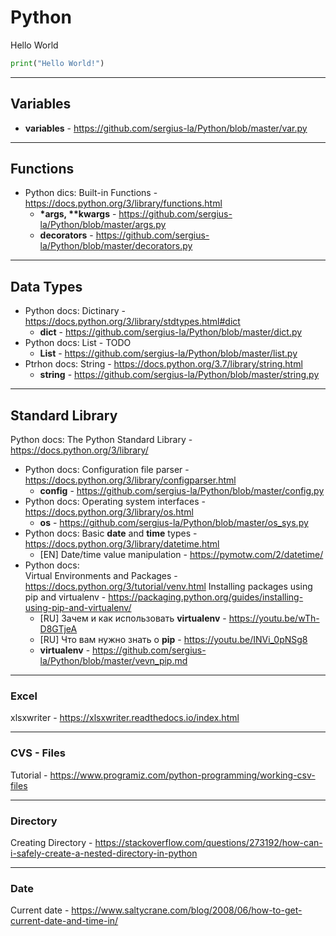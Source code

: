 # Python

Hello World
```python
print("Hello World!")
```

***

## Variables
- __variables__ - https://github.com/sergius-la/Python/blob/master/var.py

***

## Functions

<!-- - Python docs: Functions - TODO -->
- Python dics: Built-in Functions - https://docs.python.org/3/library/functions.html
    - __*args, **kwargs__ - https://github.com/sergius-la/Python/blob/master/args.py
    - __decorators__ - https://github.com/sergius-la/Python/blob/master/decorators.py

***

## Data Types

- Python docs: Dictinary - https://docs.python.org/3/library/stdtypes.html#dict
    - __dict__ - https://github.com/sergius-la/Python/blob/master/dict.py
- Python docs: List - TODO
    - __List__ - https://github.com/sergius-la/Python/blob/master/list.py
- Ptrhon docs: String - https://docs.python.org/3.7/library/string.html
    - __string__ - https://github.com/sergius-la/Python/blob/master/string.py

***

## Standard Library

Python docs: The Python Standard Library - https://docs.python.org/3/library/ 

- Python docs: Configuration file parser - https://docs.python.org/3/library/configparser.html
    - __config__ - https://github.com/sergius-la/Python/blob/master/config.py
- Python docs: Operating system interfaces - https://docs.python.org/3/library/os.html
    - __os__ - https://github.com/sergius-la/Python/blob/master/os_sys.py
- Python docs: Basic __date__ and __time__ types - https://docs.python.org/3/library/datetime.html
    - [EN] Date/time value manipulation - https://pymotw.com/2/datetime/
- Python docs: <br> Virtual Environments and Packages - https://docs.python.org/3/tutorial/venv.html
Installing packages using pip and virtualenv - https://packaging.python.org/guides/installing-using-pip-and-virtualenv/ <br>
    - [RU] Зачем и как использовать __virtualenv__ - https://youtu.be/wTh-D8GTjeA
    - [RU] Что вам нужно знать о __pip__ - https://youtu.be/INVi_0pNSg8
    - __virtualenv__ - https://github.com/sergius-la/Python/blob/master/vevn_pip.md

***

### Excel
xlsxwriter - https://xlsxwriter.readthedocs.io/index.html

***

### CVS - Files
Tutorial - https://www.programiz.com/python-programming/working-csv-files

***

### Directory
Creating Directory - https://stackoverflow.com/questions/273192/how-can-i-safely-create-a-nested-directory-in-python

***

### Date

Current date - https://www.saltycrane.com/blog/2008/06/how-to-get-current-date-and-time-in/